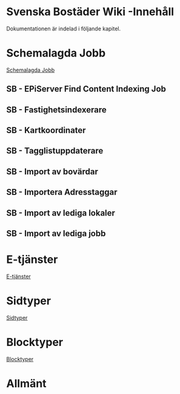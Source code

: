 <!-- TITLE: Svenska Bostäder Wiki -->
<!-- SUBTITLE: Dokumentation av SvenskaBostäder.se -->

# Svenska Bostäder Wiki -Innehåll
Dokumentationen är indelad i följande kapitel.
# Schemalagda Jobb
[Schemalagda Jobb](http://mywiki/schemalagda-jobb#schemalagda-jobb)
## SB - EPiServer Find Content Indexing Job

## SB - Fastighetsindexerare

## SB - Kartkoordinater

## SB - Tagglistuppdaterare

## SB - Import av bovärdar

## SB - Importera Adresstaggar

## SB - Import av lediga lokaler

## SB - Import av lediga jobb
# E-tjänster
[E-tjänster](http://mywiki/e-tjanster#e-tjanster)
# Sidtyper
[Sidtyper](http://mywiki/sidtyper#sidtyper)
# Blocktyper
[Blocktyper](http://mywiki/blocktyper#blocktyper)
# Allmänt